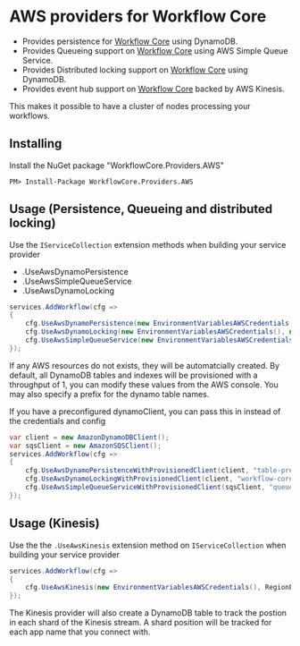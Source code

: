 # AWS providers for Workflow Core

* Provides persistence for [Workflow Core](../../README.md) using DynamoDB.
* Provides Queueing support on [Workflow Core](../../README.md) using AWS Simple Queue Service.
* Provides Distributed locking support on [Workflow Core](../../README.md) using DynamoDB.
* Provides event hub support on [Workflow Core](../../README.md) backed by AWS Kinesis.

This makes it possible to have a cluster of nodes processing your workflows.

## Installing

Install the NuGet package "WorkflowCore.Providers.AWS"

```
PM> Install-Package WorkflowCore.Providers.AWS
```

## Usage (Persistence, Queueing and distributed locking)

Use the `IServiceCollection` extension methods when building your service provider
* .UseAwsDynamoPersistence
* .UseAwsSimpleQueueService
* .UseAwsDynamoLocking

```C#
services.AddWorkflow(cfg =>
{
    cfg.UseAwsDynamoPersistence(new EnvironmentVariablesAWSCredentials(), new AmazonDynamoDBConfig() { RegionEndpoint = RegionEndpoint.USWest2 }, "table-prefix");
    cfg.UseAwsDynamoLocking(new EnvironmentVariablesAWSCredentials(), new AmazonDynamoDBConfig() { RegionEndpoint = RegionEndpoint.USWest2 }, "workflow-core-locks");
    cfg.UseAwsSimpleQueueService(new EnvironmentVariablesAWSCredentials(), new AmazonSQSConfig() { RegionEndpoint = RegionEndpoint.USWest2 }, "queues-prefix");
});
```

If any AWS resources do not exists, they will be automatcially created. By default, all DynamoDB tables and indexes will be provisioned with a throughput of 1, you can modify these values from the AWS console.
You may also specify a prefix for the dynamo table names.

If you have a preconfigured dynamoClient, you can pass this in instead of the credentials and config
```C#
var client = new AmazonDynamoDBClient();
var sqsClient = new AmazonSQSClient();
services.AddWorkflow(cfg =>
{
    cfg.UseAwsDynamoPersistenceWithProvisionedClient(client, "table-prefix");
    cfg.UseAwsDynamoLockingWithProvisionedClient(client, "workflow-core-locks");
    cfg.UseAwsSimpleQueueServiceWithProvisionedClient(sqsClient, "queues-prefix");
});
```


## Usage (Kinesis)

Use the the `.UseAwsKinesis` extension method on `IServiceCollection` when building your service provider

```C#
services.AddWorkflow(cfg =>
{
    cfg.UseAwsKinesis(new EnvironmentVariablesAWSCredentials(), RegionEndpoint.USWest2, "app-name", "stream-name");
});
```
The Kinesis provider will also create a DynamoDB table to track the postion in each shard of the Kinesis stream.
A shard position will be tracked for each app name that you connect with.